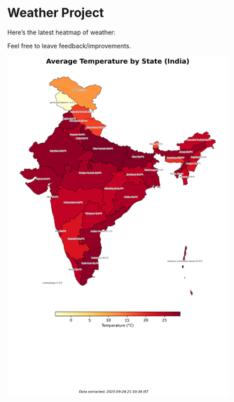 # Weather Project

Here’s the latest heatmap of weather:

Feel free to leave feedback/improvements.

![India Heatmap](docs/assets/india_heatmap.png?v=D410F4)
